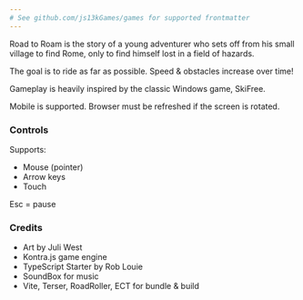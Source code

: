 ```yaml
---
# See github.com/js13kGames/games for supported frontmatter
---
```

Road to Roam is the story of a young adventurer who sets off from his small village to find Rome, only to find himself lost in a field of hazards.

The goal is to ride as far as possible. Speed & obstacles increase over time!

Gameplay is heavily inspired by the classic Windows game, SkiFree.

Mobile is supported. Browser must be refreshed if the screen is rotated.

### Controls
Supports:
* Mouse (pointer)
* Arrow keys
* Touch

Esc = pause

### Credits
- Art by Juli West
- Kontra.js game engine
- TypeScript Starter by Rob Louie
- SoundBox for music
- Vite, Terser, RoadRoller, ECT for bundle & build